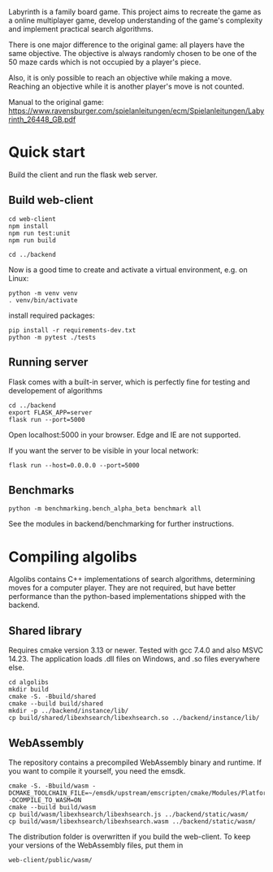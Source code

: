Labyrinth is a family board game. This project aims to recreate the game as a online multiplayer game, develop understanding of the game's complexity and implement practical search algorithms.

There is one major difference to the original game: all players have the same objective. 
The objective is always randomly chosen to be one of the 50 maze cards which is not occupied by a player's piece.

Also, it is only possible to reach an objective while making a move. Reaching an objective while it is another player's move is not counted.

Manual to the original game: https://www.ravensburger.com/spielanleitungen/ecm/Spielanleitungen/Labyrinth_26448_GB.pdf

# Quick start
Build the client and run the flask web server.
## Build web-client
    cd web-client
    npm install
    npm run test:unit
    npm run build

    cd ../backend

Now is a good time to create and activate a virtual environment, e.g. on Linux:

    python -m venv venv
    . venv/bin/activate

install required packages:

    pip install -r requirements-dev.txt
    python -m pytest ./tests

## Running server  
Flask comes with a built-in server, which is perfectly fine for testing and developement of algorithms

    cd ../backend
    export FLASK_APP=server
    flask run --port=5000

Open localhost:5000 in your browser. Edge and IE are not supported.

If you want the server to be visible in your local network:

    flask run --host=0.0.0.0 --port=5000

## Benchmarks
    python -m benchmarking.bench_alpha_beta benchmark all

See the modules in backend/benchmarking for further instructions.

# Compiling algolibs
Algolibs contains C++ implementations of search algorithms, determining moves for a computer player. They are not required, but have better performance than
the python-based implementations shipped with the backend.
## Shared library
Requires cmake version 3.13 or newer. Tested with gcc 7.4.0 and also MSVC 14.23. The application loads .dll files on Windows, and .so files everywhere else.

    cd algolibs
    mkdir build
    cmake -S. -Bbuild/shared
    cmake --build build/shared
    mkdir -p ../backend/instance/lib/
    cp build/shared/libexhsearch/libexhsearch.so ../backend/instance/lib/

## WebAssembly
The repository contains a precompiled WebAssembly binary and runtime. If you want to compile it yourself, you need the emsdk.

    cmake -S. -Bbuild/wasm -DCMAKE_TOOLCHAIN_FILE=~/emsdk/upstream/emscripten/cmake/Modules/Platform/Emscripten.cmake -DCOMPILE_TO_WASM=ON
    cmake --build build/wasm
    cp build/wasm/libexhsearch/libexhsearch.js ../backend/static/wasm/
    cp build/wasm/libexhsearch/libexhsearch.wasm ../backend/static/wasm/

The distribution folder is overwritten if you build the web-client. To keep your versions of the WebAssembly files, put them in 

    web-client/public/wasm/



